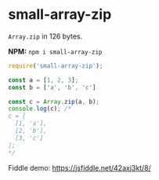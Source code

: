 # small-array-zip

`Array.zip` in 126 bytes.

__NPM:__ `npm i small-array-zip`

```js
require('small-array-zip');

const a = [1, 2, 3];
const b = ['a', 'b', 'c']

const c = Array.zip(a, b);
console.log(c); /*
c = [
  [1, 'a'],
  [2, 'b'],
  [3, 'c']
];
*/
```

Fiddle demo: https://jsfiddle.net/42axj3kt/8/
